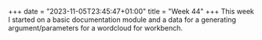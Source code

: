 +++
date = "2023-11-05T23:45:47+01:00"
title = "Week 44"
+++
This week I started on a basic documentation module and a data for a generating argument/parameters for a wordcloud for workbench.
